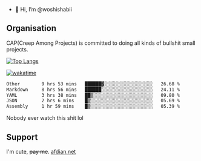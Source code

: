 - 👋 Hi, I’m @woshishabii

## Organisation

CAP(Creep Among Projects) is committed to doing all kinds of bullshit small projects.

[![Top Langs](https://github-readme-stats.vercel.app/api/top-langs/?username=woshishabii&layout=compact)](https://github.com/anuraghazra/github-readme-stats)

[![wakatime](https://wakatime.com/badge/user/34d02784-acc1-4a16-82d7-33fdb53c4ed6.svg)](https://wakatime.com/@34d02784-acc1-4a16-82d7-33fdb53c4ed6)


<!--START_SECTION:waka-->

```txt
Other        9 hrs 53 mins   ██████▓░░░░░░░░░░░░░░░░░░   26.68 %
Markdown     8 hrs 56 mins   ██████░░░░░░░░░░░░░░░░░░░   24.11 %
YAML         3 hrs 38 mins   ██▒░░░░░░░░░░░░░░░░░░░░░░   09.80 %
JSON         2 hrs 6 mins    █▒░░░░░░░░░░░░░░░░░░░░░░░   05.69 %
Assembly     1 hr 59 mins    █▒░░░░░░░░░░░░░░░░░░░░░░░   05.39 %
```

<!--END_SECTION:waka-->

Nobody ever watch this shit lol

## Support
I'm cute, ~~pay me~~.
[afdian.net](https://afdian.com/a/woshishabi)

<!---
woshishabii/woshishabii is a ✨ special ✨ repository because its `README.md` (this file) appears on your GitHub profile.
You can click the Preview link to take a look at your changes.
--->
